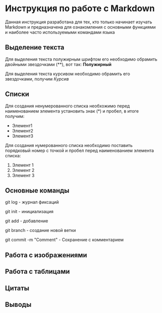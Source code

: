 # Инструкция по работе с Markdown
Данная инструкция разработана для тех, кто только начинает изучать Markdown и предназначена для ознакомления с основными функциями и наиболее часто используемыми командами языка 

## Выделение текста
Для выделения текста полужирным шрифтом его необходимо обрамить двойными звездочками (**), вот так: 
**Полужирный**

Для выделения текста курсивом необходимо обрамить его звездочками, получим *Курсив*
## Списки

Для создания ненумерованного списка необхожимо перед наименованием элемента установить знак (*) и пробел, в итоге получим:

* Элемент1
* Элемент2
* Элемент3

Для создания нумерованного списка необходимо поставить порядковый номер с точкой и пробел перед наименованием элемента списка:
1. Элемент 1
2. Элемент 2
3. Элемент 3

## Основные команды

git log - журнал фиксаций

git init - инициализация

git add - добавление 

git branch - создание новой ветки

git commit -m "Comment" - Сохранение с комментарием

## Работа с изображениями
## Работа с таблицами
## Цитаты
## Выводы